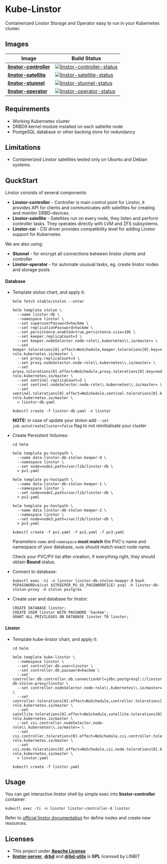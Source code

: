 # Kube-Linstor

Containerized Linstor Storage and Operator easy to run in your Kubernetes cluster.

## Images


| Image                    | Build Status                                                                      |
|--------------------------|-----------------------------------------------------------------------------------|
| **[linstor-controller]** | [![linstor-controller-status]](https://hub.docker.com/r/kvaps/linstor-controller) |
| **[linstor-satellite]**  | [![linstor-satellite-status]](https://hub.docker.com/r/kvaps/linstor-satellite)   |
| **[linstor-stunnel]**    | [![linstor-stunnel-status]](https://hub.docker.com/r/kvaps/linstor-stunnel)       |
| **[linstor-operator]**   | [![linstor-operator-status]](https://hub.docker.com/r/kvaps/linstor-operator)     |

[linstor-controller]: dockerfiles/linstor-controller/Dockerfile
[linstor-controller-status]: https://img.shields.io/docker/cloud/build/kvaps/linstor-controller.svg
[linstor-satellite]: dockerfiles/linstor-controller/Dockerfile
[linstor-satellite-status]: https://img.shields.io/docker/cloud/build/kvaps/linstor-satellite.svg
[linstor-stunnel]: dockerfiles/linstor-stunnel/Dockerfile
[linstor-stunnel-status]: https://img.shields.io/docker/cloud/build/kvaps/linstor-stunnel.svg
[linstor-operator]: dockerfiles/linstor-operator/Dockerfile
[linstor-operator-status]: https://img.shields.io/docker/cloud/build/kvaps/linstor-operator.svg

## Requirements

* Working Kubernetes cluster
* DRBD9 kernel module installed on each sattelite node
* PostgeSQL database or other backing store for redundancy

## Limitations

* Containerized Linstor satellites tested only on Ubuntu and Debian systems.

## QuckStart

Linstor consists of several components:

* **Linstor-controller** - Controller is main control point for Linstor, it provides API for clients and communicates with satellites for creating and monitor DRBD-devices.
* **Linstor-satellite** - Satellites run on every node, they listen and perform controller tasks. They operates directly with LVM and ZFS subsystems.
* **Linstor-csi** - CSI driver provides compatibility level for adding Linstor support for Kubernetes

We are also using:

* **Stunnel** - for encrypt all connections between linstor clients and controller
* **Linstor-operator** - for automate ususual tasks, eg. create linstor nodes and storage pools

#### Database

* Template stolon chart, and apply it:

  ```
  helm fetch stable/stolon --untar
  
  helm template stolon \
    --name linstor-db \
    --namespace linstor \
    --set superuserPassword=hackme \
    --set replicationPassword=hackme \
    --set persistence.enabled=true,persistence.size=10G \
    --set keeper.replicaCount=3 \
    --set keeper.nodeSelector.node-role\\.kubernetes\\.io/master= \
    --set keeper.tolerations[0].effect=NoSchedule,keeper.tolerations[0].key=node-role.kubernetes.io/master \
    --set proxy.replicaCount=3 \
    --set proxy.nodeSelector.node-role\\.kubernetes\\.io/master= \
    --set proxy.tolerations[0].effect=NoSchedule,proxy.tolerations[0].key=node-role.kubernetes.io/master \
    --set sentinel.replicaCount=3 \
    --set sentinel.nodeSelector.node-role\\.kubernetes\\.io/master= \
    --set sentinel.tolerations[0].effect=NoSchedule,sentinel.tolerations[0].key=node-role.kubernetes.io/master \
    > linstor-db.yaml
  
  kubectl create -f linstor-db.yaml -n linstor
  ```

  **NOTE:** in case of update your stolon add `--set job.autoCreateCluster=false` flag to not reinitialisate your cluster

* Create Persistent Volumes:
  ```
  cd helm

  helm template pv-hostpath \
    --name data-linstor-db-stolon-keeper-0 \
    --namespace linstor \
    --set node=node1,path=/var/lib/linstor-db \
    > pv1.yaml

  helm template pv-hostpath \
    --name data-linstor-db-stolon-keeper-1 \
    --namespace linstor \
    --set node=node2,path=/var/lib/linstor-db \
    > pv2.yaml

  helm template pv-hostpath \
    --name data-linstor-db-stolon-keeper-2 \
    --namespace linstor \
    --set node=node3,path=/var/lib/linstor-db \
    > pv3.yaml

  kubectl create -f pv1.yaml -f pv2.yaml -f pv3.yaml
  ```

  Parameters `name` and `namespace` **must match** the PVC's name and namespace of your database, `node` should match exact node name.

  Check your PVC/PV list after creation, if everything right, they should obtain **Bound** status.

* Connect to database:
  ```
  kubectl exec -ti -n linstor linstor-db-stolon-keeper-0 bash
  PGPASSWORD=$(cat $STKEEPER_PG_SU_PASSWORDFILE) psql -h linstor-db-stolon-proxy -U stolon postgres
  ```
  
* Create user and database for linstor:
  ```
  CREATE DATABASE linstor;
  CREATE USER linstor WITH PASSWORD 'hackme';
  GRANT ALL PRIVILEGES ON DATABASE linstor TO linstor;
  ```

#### Linstor

* Template kube-linstor chart, and apply it:

  ```
  cd helm

  helm template kube-linstor \
    --namespace linstor \
    --set controller.db.user=linstor \
    --set controller.db.password=hackme \
    --set controller.db.controller.db.connectionUrl=jdbc:postgresql://linstor-db-stolon-proxy/linstor \
    --set controller.nodeSelector.node-role\\.kubernetes\\.io/master= \
    --set controller.tolerations[0].effect=NoSchedule,controller.tolerations[0].key=node-role.kubernetes.io/master \
    --set satellite.tolerations[0].effect=NoSchedule,satellite.tolerations[0].key=node-role.kubernetes.io/master \
    --set csi.controller.nodeSelector.node-role\\.kubernetes\\.io/master= \
    --set csi.controller.tolerations[0].effect=NoSchedule,csi.controller.tolerations[0].key=node-role.kubernetes.io/master \
    --set csi.node.tolerations[0].effect=NoSchedule,csi.node.tolerations[0].key=node-role.kubernetes.io/master \
    > linstor.yaml

  kubectl create -f linstor.yaml
  ```

## Usage

You can get interactive linstor shell by simple exec into **linstor-controller** container:

```
kubectl exec -ti -n linstor linstor-controller-0 linstor
```

Refer to [official linstor documentation](https://docs.linbit.com/linbit-docs/) for define nodes and create new resources.

## Licenses

* This project under **[Apache License](LICENSE)**
* **[linstor-server]**, **[drbd]** and **[drbd-utils]** is **GPL** licensed by LINBIT

[linstor-server]: https://github.com/LINBIT/linstor-server/blob/master/COPYING
[drbd]: https://github.com/LINBIT/drbd-9.0/blob/master/COPY
[drbd-utils]: https://github.com/LINBIT/drbd-utils/blob/master/COPYING
